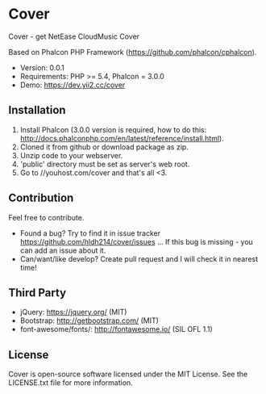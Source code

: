 Cover
=====================

Cover - get NetEase CloudMusic Cover

Based on Phalcon PHP Framework (https://github.com/phalcon/cphalcon).

* Version: 0.0.1
* Requirements: PHP >= 5.4, Phalcon = 3.0.0
* Demo: https://dev.yii2.cc/cover

Installation
------------
1. Install Phalcon (3.0.0 version is required, how to do this: http://docs.phalconphp.com/en/latest/reference/install.html).
2. Cloned it from github or download package as zip.
3. Unzip code to your webserver.
4. 'public' directory must be set as server's web root.
5. Go to //youhost.com/cover and that's all <3.


Contribution
------------
Feel free to contribute.

* Found a bug? Try to find it in issue tracker https://github.com/hldh214/cover/issues ... If this bug is missing - you can add an issue about it.
* Can/want/like develop? Create pull request and I will check it in nearest time! 


Third Party
-----------
* jQuery: https://jquery.org/ (MIT)
* Bootstrap: http://getbootstrap.com/ (MIT)
* font-awesome/fonts/: http://fontawesome.io/ (SIL OFL 1.1)


License
-------
Cover is open-source software licensed under the MIT License. See the LICENSE.txt file for more information.
